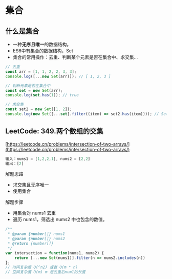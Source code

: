 # 集合
## 什么是集合
- 一种**无序且唯一**的数据结构。
- ES6中有集合的数据结构，Set
- 集合的常用操作：去重、判断某个元素是否在集合中、求交集...
```javascript
// 去重
const arr = [1, 1, 2, 2, 3, 3];
console.log([...new Set(arr)]); // [ 1, 2, 3 ]

// 判断元素是否在集合中
const set = new Set(arr);
console.log(set.has(1)); // true

// 求交集
const set2 = new Set([1, 2]);
console.log(new Set([...set].filter((item) => set2.has(item)))); // Set(2) { 1, 2 }
```
## LeetCode: 349.两个数组的交集
[https://leetcode.cn/problems/intersection-of-two-arrays/](https://leetcode.cn/problems/intersection-of-two-arrays/)
```javascript
输入：nums1 = [1,2,2,1], nums2 = [2,2]
输出：[2]
```
解题思路

- 求交集且无序唯一
- 使用集合

解题步骤

- 用集合对 nums1 去重
- 遍历 nums1，筛选出 nums2 中也包含的数值。
```javascript
/**
 * @param {number[]} nums1
 * @param {number[]} nums2
 * @return {number[]}
 */
var intersection = function(nums1, nums2) {
    return [...new Set(nums1)].filter(n => nums2.includes(n))
};
// 时间复杂度 O(^n2) 或者 O(m * n)
// 空间复杂度 O(m) m 是去重后num1的长度
```
